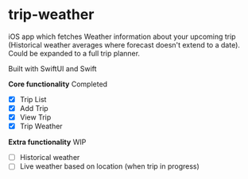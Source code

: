 # trip-weather
iOS app which fetches Weather information about your upcoming trip (Historical weather averages where forecast doesn't extend to a date). Could be expanded to a full trip planner.

Built with SwiftUI and Swift

**Core functionality**
Completed
- [x] Trip List
- [x] Add Trip 
- [x] View Trip
- [x] Trip Weather

**Extra functionality**
WIP
- [ ] Historical weather
- [ ] Live weather based on location (when trip in progress)
